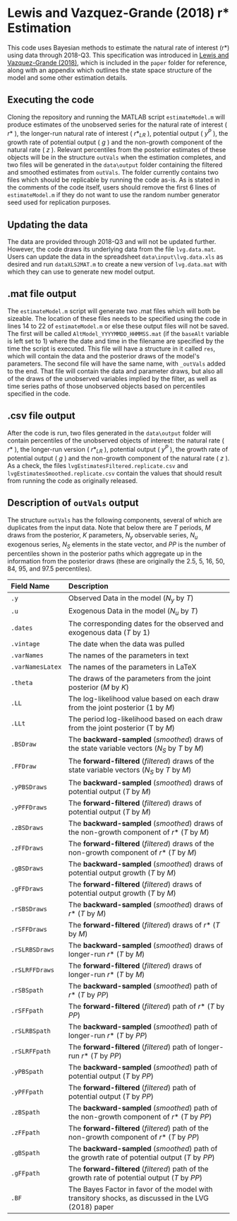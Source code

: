 # Lewis and Vazquez-Grande (2018) r* Estimation

This code uses Bayesian methods to estimate the natural rate of interest (r*) using data through 2018-Q3.  This specification was introduced in [Lewis and Vazquez-Grande (2018)](https://onlinelibrary.wiley.com/doi/abs/10.1002/jae.2671), which is included in the `paper` folder for reference, along with an appendix which outlines the state space structure of the model and some other estimation details.

## Executing the code
Cloning the repository and running the MATLAB script `estimateModel.m` will produce estimates of the unobserved series for the natural rate of interest ( *r*\* ), the longer-run natural rate of interest ( *r*\*<sub>*LR*</sub> ), potential output ( *y*<sup>*P*</sup> ), the growth rate of potential output ( *g* ) and the non-growth component of the natural rate ( *z* ).  Relevant percentiles from the posterior estimates of these objects will be in the structure `outVals` when the estimation completes, and two files will be generated in the `data\output` folder containing the filtered and smoothed estimates from `outVals`.  The folder currently contains two files which should be replicable by running the code as-is.  As is stated in the comments of the code itself, users should remove the first 6 lines of `estimateModel.m` if they do not want to use the random number generator seed used for replication purposes.

## Updating the data
The data are provided through 2018-Q3 and will not be updated further.  However, the code draws its underlying data from the file `lvg.data.mat`.  Users can update the data in the spreadsheet `data\input\lvg.data.xls` as desired and run `dataXLS2MAT.m` to create a new version of `lvg.data.mat` with which they can use to generate new model output.

## .mat file output
The `estimateModel.m` script will generate two .mat files which will both be sizeable.  The location of these files needs to be specified using the code in lines 14 to 22 of `estimateModel.m` or else these output files will not be saved.  The first will be called `AltModel_YYYYMMDD_HHMMSS.mat` (if the `baseAlt` variable is left set to 1) where the date and time in the filename are specified by the time the script is executed.  This file will have a structure in it called `res`, which will contain the data and the posterior draws of the model's parameters.  The second file will have the same name, with `_outVals` added to the end.  That file will contain the data and parameter draws, but also all of the draws of the unobserved variables implied by the filter, as well as time series paths of those unobserved objects based on percentiles specified in the code.

## .csv file output
After the code is run, two files generated in the `data\output` folder will contain percentiles of the unobserved objects of interest: the natural rate ( *r*\* ), the longer-run version ( *r*\*<sub>*LR*</sub> ), potential output ( *y*<sup>*P*</sup> ), the growth rate of potential output ( *g* ) and the non-growth component of the natural rate ( *z* ).  As a check, the files `lvgEstimatesFiltered.replicate.csv` and `lvgEstimatesSmoothed.replicate.csv` contain the values that should result from running the code as originally released.

## Description of `outVals` output
The structure `outVals` has the following components, several of which are duplicates from the input data.  Note that below there are *T* periods, *M* draws from the posterior, *K* parameters, *N*<sub>*y*</sub> observable series, *N*<sub>*u*</sub> exogenous series, *N*<sub>*S*</sub> elements in the state vector, and *PP* is the number of percentiles shown in the posterior paths which aggregate up in the information from the posterior draws (these are originally the 2.5, 5, 16, 50, 84, 95, and 97.5 percentiles). 

|Field Name | Description | 
|:--- |:---- |
|`.y`| Observed Data in the model (*N*<sub>*y*</sub> by *T*) |
|`.u`| Exogenous Data in the model (*N*<sub>*u*</sub> by *T*) |
|`.dates`| The corresponding dates for the observed and exogenous data (*T* by 1) |
|`.vintage`| The date when the data was pulled |
|`.varNames`| The names of the parameters in text |
|`.varNamesLatex`| The names of the parameters in LaTeX |
|`.theta`| The draws of the parameters from the joint posterior (*M* by *K*) |
|`.LL`| The log-likelihood value based on each draw from the joint posterior (1 by *M*) |
|`.LLt`| The period log-likelihood based on each draw from the joint posterior (T by *M*) |
|`.BSDraw`| The **backward-sampled** (*smoothed*) draws of the state variable vectors (*N*<sub>*S*</sub> by *T* by *M*) | 
|`.FFDraw`| The **forward-filtered** (*filtered*) draws of the state variable vectors (*N*<sub>*S*</sub> by *T* by *M*) | 
|`.yPBSDraws`| The **backward-sampled** (*smoothed*) draws of potential output (*T* by *M*) |
|`.yPFFDraws`| The **forward-filtered** (*filtered*) draws of potential output (*T* by *M*) |
|`.zBSDraws`| The **backward-sampled** (*smoothed*) draws of the non-growth component of *r*\* (*T* by *M*) |
|`.zFFDraws`| The **forward-filtered** (*filtered*) draws of the non-growth component of *r*\* (*T* by *M*) |
|`.gBSDraws`| The **backward-sampled** (*smoothed*) draws of potential output growth (*T* by *M*) |
|`.gFFDraws`| The **forward-filtered** (*filtered*) draws of potential output growth (*T* by *M*) |
|`.rSBSDraws`| The **backward-sampled** (*smoothed*) draws of *r*\* (*T* by *M*) |
|`.rSFFDraws`| The **forward-filtered** (*filtered*) draws of *r*\* (*T* by *M*) |
|`.rSLRBSDraws`| The **backward-sampled** (*smoothed*) draws of longer-run *r*\* (*T* by *M*) |
|`.rSLRFFDraws`| The **forward-filtered** (*filtered*) draws of longer-run *r*\* (*T* by *M*) |
|`.rSBSpath`| The **backward-sampled** (*smoothed*) path of *r*\* (*T* by *PP*) |
|`.rSFFpath`| The **forward-filtered** (*filtered*) path of *r*\* (*T* by *PP*) |
|`.rSLRBSpath`| The **backward-sampled** (*smoothed*) path of longer-run *r*\* (*T* by *PP*) |
|`.rSLRFFpath`| The **forward-filtered** (*filtered*) path of longer-run *r*\* (*T* by *PP*) |
|`.yPBSpath`| The **backward-sampled** (*smoothed*) path of potential output (*T* by *PP*) |
|`.yPFFpath`| The **forward-filtered** (*filtered*) path of potential output (*T* by *PP*) |
|`.zBSpath`| The **backward-sampled** (*smoothed*) path of the non-growth component of *r*\* (*T* by *PP*) |
|`.zFFpath`| The **forward-filtered** (*filtered*) path of the non-growth component of *r*\* (*T* by *PP*) |
|`.gBSpath`| The **backward-sampled** (*smoothed*) path of the growth rate of potential output (*T* by *PP*) |
|`.gFFpath`| The **forward-filtered** (*filtered*) path of the growth rate of potential output (*T* by *PP*) |
|`.BF`| The Bayes Factor in favor of the model with transitory shocks, as discussed in the LVG (2018) paper |


